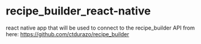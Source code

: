 # recipe_builder_react-native

react native app that will be used to connect to the recipe_builder API from here: https://github.com/ctdurazo/recipe_builder
